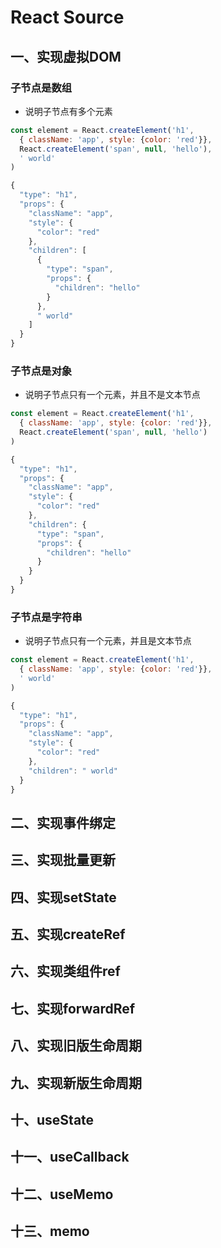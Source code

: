 # React Source

## 一、实现虚拟DOM

### 子节点是数组

- 说明子节点有多个元素

```js
const element = React.createElement('h1',
  { className: 'app', style: {color: 'red'}},
  React.createElement('span', null, 'hello'),
  ' world'
)

```

```js
{
  "type": "h1",
  "props": {
    "className": "app",
    "style": {
      "color": "red"
    },
    "children": [
      {
        "type": "span",
        "props": {
          "children": "hello"
        }
      },
      " world"
    ]
  }
}
```

### 子节点是对象

- 说明子节点只有一个元素，并且不是文本节点

```js
const element = React.createElement('h1',
  { className: 'app', style: {color: 'red'}},
  React.createElement('span', null, 'hello')
)
```

```js
{
  "type": "h1",
  "props": {
    "className": "app",
    "style": {
      "color": "red"
    },
    "children": {
      "type": "span",
      "props": {
        "children": "hello"
      }
    }
  }
}
```

### 子节点是字符串

- 说明子节点只有一个元素，并且是文本节点

```js
const element = React.createElement('h1',
  { className: 'app', style: {color: 'red'}},
  ' world'
)

```

```js
{
  "type": "h1",
  "props": {
    "className": "app",
    "style": {
      "color": "red"
    },
    "children": " world"
  }
}
```

## 二、实现事件绑定

## 三、实现批量更新

## 四、实现setState

## 五、实现createRef

## 六、实现类组件ref

## 七、实现forwardRef

## 八、实现旧版生命周期

## 九、实现新版生命周期

## 十、useState

## 十一、useCallback

## 十二、useMemo

## 十三、memo
